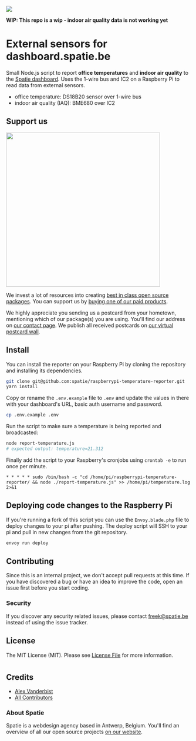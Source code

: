 
[<img src="https://github-ads.s3.eu-central-1.amazonaws.com/support-ukraine.svg?t=1" />](https://supportukrainenow.org)

**WIP: This repo is a wip - indoor air quality data is not working yet**

# External sensors for dashboard.spatie.be

Small Node.js script to report **office temperatures** and **indoor air quality** to the [Spatie dashboard](https://github.com/spatie/dashboard.spatie.be). Uses the 1-wire bus and IC2 on a Raspberry Pi to read data from external sensors. 

- office temperature: DS18B20 sensor over 1-wire bus
- indoor air quality (IAQ): BME680 over IC2

## Support us

[<img src="https://github-ads.s3.eu-central-1.amazonaws.com/dashboardspatiebe-external-sensors.jpg?t=1" width="419px" />](https://spatie.be/github-ad-click/dashboard.spatie.be-external-sensors)

We invest a lot of resources into creating [best in class open source packages](https://spatie.be/open-source). You can support us by [buying one of our paid products](https://spatie.be/open-source/support-us).

We highly appreciate you sending us a postcard from your hometown, mentioning which of our package(s) you are using. You'll find our address on [our contact page](https://spatie.be/about-us). We publish all received postcards on [our virtual postcard wall](https://spatie.be/open-source/postcards).

## Install

You can install the reporter on your Raspberry Pi by cloning the repository and installing its dependencies.

```bash
git clone git@github.com:spatie/raspberrypi-temperature-reporter.git
yarn install
```

Copy or rename the `.env.example` file to `.env` and update the values in there with your dashboard's URL, basic auth username and password.

```bash
cp .env.example .env
```

Run the script to make sure a temperature is being reported and broadcasted:

```bash
node report-temperature.js
# expected output: temperature=21.312
```

Finally add the script to your Raspberry's cronjobs using `crontab -e` to run once per minute.

```
* * * * * sudo /bin/bash -c "cd /home/pi/raspberrypi-temperature-reporter/ && node ./report-temperature.js" >> /home/pi/temperature.log 2>&1
```

## Deploying code changes to the Raspberry Pi

If you're running a fork of this script you can use the `Envoy.blade.php` file to deploy changes to your pi after pushing.
The deploy script will SSH to your pi and pull in new changes from the git repository.

```bash
envoy run deploy
```

## Contributing

Since this is an internal project, we don't accept pull requests at this time. If you have discovered a bug or have an idea to improve the code, open an issue first before you start coding.

### Security

If you discover any security related issues, please contact freek@spatie.be instead of using the issue tracker.

## License

The MIT License (MIT). Please see [License File](LICENSE.md) for more information.

#
## Credits

- [Alex Vanderbist](https://github.com/AlexVanderbist)
- [All Contributors](../../contributors)

### About Spatie

Spatie is a webdesign agency based in Antwerp, Belgium. You'll find an overview of all our open source projects [on our website](https://spatie.be/opensource).
